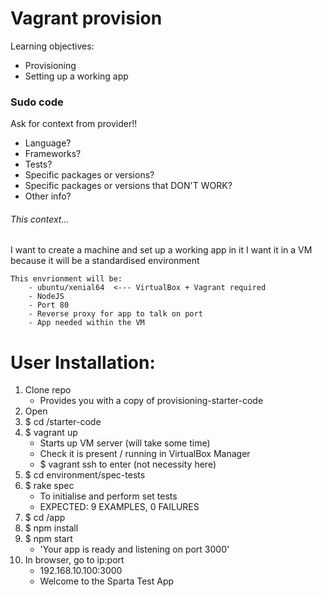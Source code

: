 # Vagrant provision

Learning objectives:
- Provisioning
- Setting up a working app

### Sudo code

Ask for context from provider!!
- Language?
- Frameworks?
- Tests?
- Specific packages or versions?
- Specific packages or versions that DON'T WORK?
- Other info?

###### This context... ######
I want to create a machine and set up a working app in it
I want it in a VM because it will be a standardised environment



	This envrionment will be:
		- ubuntu/xenial64  <--- VirtualBox + Vagrant required
		- NodeJS
		- Port 80
		- Reverse proxy for app to talk on port
		- App needed within the VM

# User Installation:


1) Clone repo
	- Provides you with a copy of provisioning-starter-code
2) Open <git bash>
3) $ cd /starter-code
4) $ vagrant up
	- Starts up VM server (will take some time)
	- Check it is present / running in VirtualBox Manager
	- $ vagrant ssh to enter (not necessity here)
5) $ cd environment/spec-tests
6) $ rake spec
	- To initialise and perform set tests
	- EXPECTED: 9 EXAMPLES, 0 FAILURES
7) $ cd /app
8) $ npm install
9) $ npm start
	- 'Your app is ready and listening on port 3000'
10) In browser, go to ip:port
	- 192.168.10.100:3000
	- Welcome to the Sparta Test App
